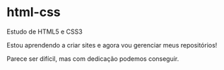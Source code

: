 # html-css
 Estudo de HTML5 e CSS3

 Estou aprendendo a criar sites e agora vou gerenciar meus repositórios!
 
Parece ser difícil, mas com dedicação podemos conseguir.
 
